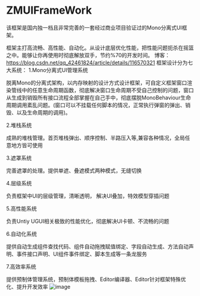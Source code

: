 # ZMUIFrameWork
该框架是国内独一档且非常完善的一套经过商业项目验证过的Mono分离式UI框架。

框架主打高流畅、高性能、自动化。从设计底层优化性能，把性能问题扼杀在摇篮之中。能够让你再使用时彻底解放双手，节约%70的开发时间。
博客：https://blog.csdn.net/qq_42461824/article/details/116570321
框架设计分为七大系统：
1.Mono分离式UI管理系统

脱离Mono的分离式架构，以内存映射的设计方式设计框架，可自定义框架窗口渲染管线中的任意生命周期函数，彻底解决窗口生命周期不受自己控制的问题，窗口从生成到销毁所有接口流程全部掌握在自己手中，彻底摆脱MonoBehaviour生命周期调用紊乱问题。(窗口可以不挂载任何脚本的情况，正常执行弹窗的弹出、销毁、以及生命周期的调用)。

2.堆栈系统

成熟的堆栈管理。首页堆栈弹出、顺序控制、半路压入等,兼容各种情况，全局任意地方皆可使用

3.遮罩系统

完善遮罩的处理。提供单遮、叠遮模式两种模式，无缝切换

4.层级系统

负责框架中UI的层级管理，清晰透明， 解决UI叠加，特效模型穿插问题

5.高性能系统

负责Untiy UGUI相关极致的性能优化，彻底解决UI卡顿、不流畅的问题

6.自动化系统 

提供自动生成组件查找代码、组件自动拖拽赋值绑定、字段自动生成、方法自动声明、事件接口声明、UI组件事件绑定、脚本生成等一条龙服务

7.高效率系统

提供预制体管理系统，预制体模板拖拽、Editor编译器、Editor针对框架特殊优化、提升开发效率
![image](https://github.com/user-attachments/assets/9b1092c9-b784-4f5a-ad40-983ea720e887)
